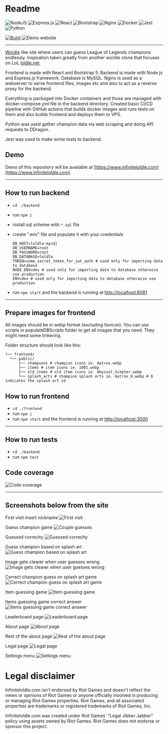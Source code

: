 # Readme 

![NodeJS](https://img.shields.io/badge/node.js-6DA55F?style=for-the-badge&logo=node.js&logoColor=white)
![Express.js](https://img.shields.io/badge/express.js-%23404d59.svg?style=for-the-badge&logo=express&logoColor=%2361DAFB)
![React](https://img.shields.io/badge/react-%2320232a.svg?style=for-the-badge&logo=react&logoColor=%2361DAFB)
![Bootstrap](https://img.shields.io/badge/bootstrap-%23563D7C.svg?style=for-the-badge&logo=bootstrap&logoColor=white)
![Nginx](https://img.shields.io/badge/nginx-%23009639.svg?style=for-the-badge&logo=nginx&logoColor=white)
![Docker](https://img.shields.io/badge/docker-%230db7ed.svg?style=for-the-badge&logo=docker&logoColor=white)
![Jest](https://img.shields.io/badge/-jest-%23C21325?style=for-the-badge&logo=jest&logoColor=white)
![Python](https://img.shields.io/badge/python-3670A0?style=for-the-badge&logo=python&logoColor=ffdd54)

[![Build](https://github.com/lassesuomela/infiniteloldle/actions/workflows/node.js.yml/badge.svg)](https://github.com/lassesuomela/infiniteloldle/actions/workflows/node.js.yml)
![Demo website](https://img.shields.io/website?down_message=Offline&label=Demo&up_message=Online&url=https%3A%2F%2Finfiniteloldle.com)

---

[Wordle](https://www.nytimes.com/games/wordle/index.html) like site where users can guess League of Legends champions endlessly. Inspiration taken greatly from another worlde clone that focuses on LoL [loldle.net](https://loldle.net).

Frontend is made with React and Bootstrap 5. Backend is made with Node.js and Express.js framework. Database is MySQL. Nginx is used as a webserver to serve frontend files, images etc and also to act as a reverse proxy for the backend.

Everything is packaged into Docker containers and those are managed with docker-compose.yml file in the backend directory. Created basic CI/CD pipeline with GitHub actions that builds docker images and runs tests on them and also builds frontend and deploys them to VPS.

Python was used gather champion data via web scraping and doing API requests to DDragon.

Jest was used to make some tests to backend.
## Demo
Demo of this repository will be available at [https://www.infiniteloldle.com](https://www.infiniteloldle.com).

---
## How to run backend
- `cd ./backend`
- run `npm i`
- install sql scheme with `*.sql` file
- create ".env" file and populate it with your credentials
  
      DB_HOST=loldle-mysql
      DB_USERNAME=root
      DB_PASSWORD=root
      DB_DATABASE=loldle
      TOKEN=some_secret_token_for_jwt_auth # used only for importing data to database
      NODE_ENV=dev # used only for importing data to database otherwise use production
      ENV=dev # used only for importing data to database otherwise use production
  
- run `npm start` and the backend is running at [http://localhost:8081](http://localhost:8081)
---
## Prepare images for frontend

All images should be in webp format (excluding favicon). You can use scripts in populateDBScripts folder to get all images that you need. They might need some tinkering.

Folder structure should look like this:

    └── frontend/
      └── public/
          ├── champions # champion icons ie. Aatrox.webp
          ├── items # item icons ie. 1001.webp
          ├── old_items # old item icons ie. Abyssal_Scepter.webp
          └── splash_arts # champion splash arts ie. Aatrox_0.webp # 0 indicates the splash art id

## How to run frontend
- `cd ./frontend`
- run `npm i`
- run `npm start` and the frontend is running at [http://localhost:3000](http://localhost:3000)

---

## How to run tests
- `cd ./backend`
- run `npm test`

## Code coverage

![Code coverage](screenshots/backend_coverage.png)

---
## Screenshots below from the site

First visit insert nickname
![First visit](screenshots/nickname.png)

Guess champion game
![Couple guesses](screenshots/guesses.png)

Guessed correclty
![Guessed correclty](screenshots/guess_victory.png)

Guess champion based on splash art
![Guess champion based on splash art](screenshots/splash.png)

Image gets clearer when user guesses wrong
![Image gets clearer when user guesses wrong](screenshots/splash_failed_attempts.png)

Correct champion guess on splash art game
![Correct champion guess on splash art game](screenshots/splash_correct.png)

Item guessing game
![Item guessing game](screenshots/items_game.png)

Items guessing game correct answer
![Items guessing game correct answer](screenshots/item_correct.png)

Leaderboard page
![Leaderboard page](screenshots/top10.png)

About page
![About page](screenshots/about.png)

Rest of the about page
![Rest of the about page](screenshots/about_2.png)

Legal page
![Legal page](screenshots/legal.png)

Settings menu
![Settings menu](screenshots/settings.png)

# Legal disclaimer

Infiniteloldle.com isn't endorsed by Riot Games and doesn't reflect the views or opinions of Riot Games or anyone officially involved in producing or managing Riot Games properties. Riot Games, and all associated properties are trademarks or registered trademarks of Riot Games, Inc.

Infiniteloldle.com was created under Riot Games' "Legal Jibber Jabber" policy using assets owned by Riot Games. Riot Games does not endorse or sponsor this project.
